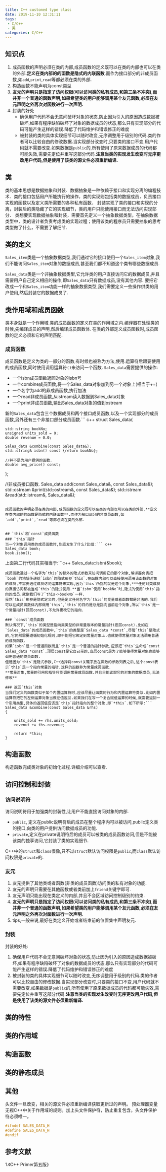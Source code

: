 ```yaml
---
title: C++ customed type class
date: 2019-11-10 12:31:11
tags:
 - C/C++
 - 类
categories: C/C++
---
```


## 知识点
1. 成员函数的声明必须在类的内部,成员函数的定义既可以在类的内部也可以在类的外部.**定义在类内部的的函数是隐式的内联函数**.而作为接口部分的非成员函数,如`add`,`print`,`read`等都必须在类的外部.
2. 构造函数不能声明为const类型
3. **友元的声明只是指定了访问权限(可以访问类的私有成员,和第三条不冲突),而并非一个普通的函数声明,如果希望类的用户能够调用某个友元函数,必须在友元声明之外再次对函数进行一次声明.**
4. 封装的好处
    -  确保用户代码不会无意间破坏对象的状态,防止因为引入的原因造成数据被破坏,如果有程序缺陷破坏了对象的数据成员的状态,那么只有实现部分的代码可能产生这样的错误.降低了代码维护和错误修正的难度
    - 被封装的类的具体实现细节可以随时改变,无序调整用于级别的代码.类的作者可以比较自由的修改数据.当实现部分改变时,只要类的接口不变,用户代码就不需要改变.如果数据是`public`的,所有使用了原来数据成员的代码都可能失效,需要先定位并重写这部分代码.**注意当类的实现发生改变时无序更改用户代码,但是使用了该类的源文件必须重新编译.**



## 类
类的基本思想是数据抽象和封装．数据抽象是一种依赖于接口和实现分离的编程技术．类的接口包括用户所能执行的操作，类的实现则包括类的数据成员，负责接口实现的函数以及定义类所需要的各种私有函数．
封装实现了类的接口和实现的分离，封装后的类隐藏了它的实现细节，类的用户只能使用接口而无法访问实现部分．
类想要实现数据抽象和封装，需要首先定义一个抽象数据类型，在抽象数据类型中，类的设计者负责考虑类的实现过程；使用该类的程序员只需要抽象的思考类型做了什么，不需要了解细节．

## 类的定义
`Sales_item`类是一个抽象数据类型,我们通过它的接口使用一个`Sales_item`对象,我们不能访问`Sales_item`对象的数据成员,甚至我们都不知道这个类有哪些数据成员.

`Sales_data`类是一个非抽象数据类型,它允许类的用户直接访问它的数据成员,并且需要用户自己定义相应的操作,即`Sales_data`只有数据成员,没有其他内容.
要把它改成一个和`Sales_item`功能一样的抽象数据类型,我们需要定义一些操作供类的用户使用,然后封装它的数据成员了.

## 类作用域和成员函数
类本身就是一个作用域.类的成员函数的定义在类的作用域之内.编译器在处理类的时候,先编译成员的声明,然后编译成员函数体.
在类的外部定义成员函数时,成员函数的定义必须和它的声明匹配.

### 成员函数
成员函数是定义为类的一部分的函数,有时候也被称为方法,使用.运算符后跟要使用的成员函数,同时使用调用运算符`()`来访问一个函数.
`Sales_data`需要提供的操作:
- 一个isbn成员函数返回对象的isbn号
- 一个combine成员函数,将一个Sales_data对象加到另一个对象上(相当于+=)
- 一个名字为add的非成员函数,执行加法
- 一个read非成员函数,从istream读入数据到Sales_data对象
- 一个print非成员函数,输出Sales_data对象的值到ostream

新的`Sales_data`包含三个数据成员和两个接口成员函数,以及一个实现部分的成员函数,另外还有三个非接口部分成员函数.``` c++
struct Sales_data{

    std::string bookNo;
    unsigned units_sold = 0;
    double revenue = 0.0;

    Sales_data &combine(const Sales_data&);
    std::string& isbn() const {return bookNo};

    //并不是为用户提供的函数.
    double avg_price() const;

};

//非成员接口函数.
Sales_data add(const Sales_data&, const Sales_data&);
std::ostream &print(std::ostream&, const Sales_data&);
std::istream &read(std::istream&, Sales_data&);
```

成员函数的声明必须在类的内部,成员函数的定义既可以在类的内部也可以在类的外部.**定义在类内部的的函数是隐式的内联函数**.而作为接口部分的非成员函数,如`add`,`print`,`read`等都必须在类的外部.


## `this`和`const`成员函数
### `this`指针
当一个对象调用类的成员函数时,到底发生了什么?比如:``` c++
Sales_data book;
book.isbn();
```
上面第二行代码其实相当于:```c++
Sales_data::isbn(&book);
```
成员函数通过一个名字为`this`的额外的隐式参数来访问调用它的那个对象,编译器负责把`book`的地址传递给`isbn`的隐式形参`this`.在函数内部可以直接使用调用该函数的对象的成员,不需要通过成员访问运算符来实现,因为`this`所指的就是这个对象,***任何对类成员的直接访问都被当成`this`的隐式使用.**当`isbn`使用`bookNo`时,隐式的使用`this`指向的成员,就像我们写了`this->bookNo`一样.
虽然`this`形参是隐式定义的,但是定义任何名字为`this`的变量或者函数都是非法的.我们可以在成员函数体内部调用`this`,`this`的目的是总是指向当前这个对象,所以`this`是一个常量指针(顶层const),不允许更改它的指向.

### `const`成员函数
默认情况下,`this`的类型是指向类类型的非常量版本的常量指针(底层const).比如在`Sales_data`的成员函数中,`this`的类型是`Sales_data *const`,尽管`this`是隐式的,它仍然需要遵循初始化规则,即不能把它绑定到常量对象上.也就使得常量对象无法调用普通的成员函数.
如果`isbn`是一个普通函数而且`this`是一个普通的指针参数,应该把`this`生命成`const Sales_data *const`.顶层const是它自己带的,底层const是为了能够使得常量对象也能够调用普通的成员函数.
但是因为`this`是隐式参数,C++选择将const关键字放在函数的参数列表之后,这个const表示`this`是一个指向常量的指针,这样的函数称为常量成员函数.
**常量对象,常量的引用和指针只能调用常量成员函数.并且只能读取它的对象的数据成员,无法修改**

### 返回`this`对象
当我们定义的函数类似于某个内置运算符时,应该尽量让函数的行为和内置运算符类似.比如内置运算符把它的左侧运算对象当做左值返回.如果我们在写一个复合赋值运算的时候,就需要返回一个引用类型,具体的返回值应该是`this`指针指向的整个对象,即`*this`.如下所示:```
Sales_data &combine(const Sales_data &rhs)
{

    units_sold += rhs.units_sold;
    revenut += ths.revenue;

    return *this;
}
```

## 构造函数
构造函数完成类对象的初始化过程.详细介绍可以查看[]().

## 访问控制和封装
### 访问说明符
访问说明符用于加强类的封装性,让用户不能直接访问对象的内部.
- `public`, 定义在public说明符后的成员在整个程序内可以被访问,public定义类的接口,向类的用户提供访问数据成员的功能.
- `private`,定义在private说明符后的成员可以被类的成员函数访问,但是不能被该类的独享访问,它封装了类的实现细节.

C++中的`struct`和`class`很像,只不过`struct`默认访问权限是`public`,而`class`默认访问权限是`private`的.

### 友元
1. 友元提供了其他类或者函数(非类的成员函数)访问类的私有对象的功能.
2. 友元的声明只需要在其他函数或者类前加上`friend`关键字即可.
3. 友元声明只能出现在类定义的内部,并且不会区域访问控制级别的约束.
4. **友元的声明只是指定了访问权限(可以访问类的私有成员,和第三条不冲突),而并非一个普通的函数声明,如果希望类的用户能够调用某个友元函数,必须在友元声明之外再次对函数进行一次声明.**
5. tips,一般来说,最好在类定义开始或者结束前的位置集中声明友元.

### 封装
封装的好处:
1. 确保用户代码不会无意间破坏对象的状态,防止因为引入的原因造成数据被破坏,如果有程序缺陷破坏了对象的数据成员的状态,那么只有实现部分的代码可能产生这样的错误.降低了代码维护和错误修正的难度
2. 被封装的类的具体实现细节可以随时改变,无序调整用于级别的代码.类的作者可以比较自由的修改数据.当实现部分改变时,只要类的接口不变,用户代码就不需要改变.如果数据是`public`的,所有使用了原来数据成员的代码都可能失效,需要先定位并重写这部分代码.**注意当类的实现发生改变时无序更改用户代码,但是使用了该类的源文件必须重新编译.**




## 类的特性

## 类的作用域

## 构造函数

## 类的静态成员

## 其他
头文件一旦改变，相关的源文件必须重新编译获取更新过的声明。
预处理器变量无视C++中关于作用域的规则。加上头文件保护符，防止重复包含。头文件保护符必须唯一。
```c
#ifndef SALES_DATA_H
#define SALES_DATA_H
#endif
```

## 参考文献
1.《C++ Primer第五版》
